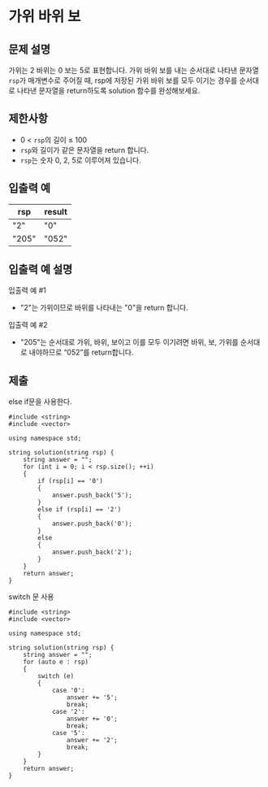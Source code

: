 # 가위 바위 보

## 문제 설명

가위는 2 바위는 0 보는 5로 표현합니다. 가위 바위 보를 내는 순서대로 나타낸 문자열 `rsp`가 매개변수로 주어질 때, rsp에 저장된 가위 바위 보를 모두 이기는 경우를 순서대로 나타낸 문자열을 return하도록 solution 함수를 완성해보세요.

## 제한사항

+ 0 < `rsp`의 길이 ≤ 100
+ `rsp`와 길이가 같은 문자열을 return 합니다.
+ `rsp`는 숫자 0, 2, 5로 이루어져 있습니다.

## 입출력 예

rsp|result
---|---
"2"|"0"
"205"|"052"

## 입출력 예 설명

입출력 예 #1

+ "2"는 가위이므로 바위를 나타내는 "0"을 return 합니다.

입출력 예 #2

+ "205"는 순서대로 가위, 바위, 보이고 이를 모두 이기려면 바위, 보, 가위를 순서대로 내야하므로 “052”를 return합니다.

## 제출

else if문을 사용한다.
```
#include <string>
#include <vector>

using namespace std;

string solution(string rsp) {
    string answer = "";
    for (int i = 0; i < rsp.size(); ++i)
    {
        if (rsp[i] == '0')
        {
            answer.push_back('5');
        }
        else if (rsp[i] == '2')
        {
            answer.push_back('0');
        }
        else
        {
            answer.push_back('2');
        }
    }
    return answer;
}
```

switch 문 사용
```
#include <string>
#include <vector>

using namespace std;

string solution(string rsp) {
    string answer = "";
    for (auto e : rsp)
    {
        switch (e)
        {
            case '0':
                answer += '5';
                break;
            case '2':
                answer += '0';
                break;
            case '5':
                answer += '2';
                break;
        }
    }
    return answer;
}
```